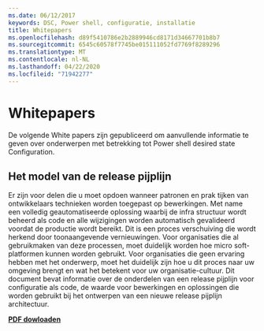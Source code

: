 ```yaml
---
ms.date: 06/12/2017
keywords: DSC, Power shell, configuratie, installatie
title: Whitepapers
ms.openlocfilehash: d89f5410786e2b2889946cd8171d34667701b8b7
ms.sourcegitcommit: 6545c60578f7745be015111052fd7769f8289296
ms.translationtype: MT
ms.contentlocale: nl-NL
ms.lasthandoff: 04/22/2020
ms.locfileid: "71942277"
---
```

# <a name="whitepapers"></a>Whitepapers

De volgende White papers zijn gepubliceerd om aanvullende informatie te geven over onderwerpen met betrekking tot Power shell desired state Configuration.

## <a name="the-release-pipeline-model"></a>Het model van de release pijplijn
Er zijn voor delen die u moet opdoen wanneer patronen en prak tijken van ontwikkelaars technieken worden toegepast op bewerkingen. Met name een volledig geautomatiseerde oplossing waarbij de infra structuur wordt beheerd als code en alle wijzigingen worden automatisch gevalideerd voordat de productie wordt bereikt. Dit is een proces verschuiving die wordt herkend door toonaangevende vernieuwingen. Voor organisaties die al gebruikmaken van deze processen, moet duidelijk worden hoe micro soft-platformen kunnen worden gebruikt. Voor organisaties die geen ervaring hebben met het onderwerp, moet het duidelijk zijn hoe u dit proces naar uw omgeving brengt en wat het betekent voor uw organisatie-cultuur. Dit document bevat informatie over de onderdelen van een release pijplijn voor configuratie als code, de waarde voor bewerkingen en oplossingen die worden gebruikt bij het ontwerpen van een nieuwe release pijplijn architectuur.

**[PDF dowloaden](https://aka.ms/thereleasepipelinemodelpdf)**